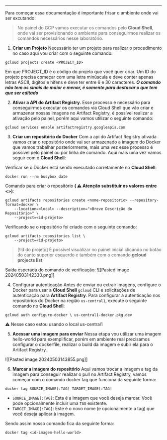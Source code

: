 ----------

Para começar essa documentação é importante frisar o ambiente onde vai ser excutando: 

> No painel do GCP vamos executar os comandos pelo **Cloud Shell**, onde vai ser provisionando o ambiente para conseguirmos realizar os comandos necessários nesse laboratório. 

1. **Criar um Projeto** 
	Necessário ter um projeto para realizar o procedimento no caso aqui vou criar com o seguinte comando: 

```
gcloud projects create <PROJECT_ID>
```

Em que PROJECT_ID é o código do projeto que você quer criar. Um ID do projeto precisa começar com uma letra minúscula e deve conter apenas letras ASCII, dígitos e hifens e deve ter entre 6 e 30 caracteres. ***O comando não tem os sinais de maior e menor, é somente para destacar o que tem que ser editado*** 

2. **Ativar a API do Artifact Registry.**
	 Esse processo é necessário para conseguirmos executar os comandos via Cloud Shell que vão criar e armazenar nossas imagens no Artifact Registry, é possível realizar a ativação pelo painel, porém aqui vamos utilizar o seguinte comando: 

```
gcloud services enable artifactregistry.googleapis.com
```

3.  **Criar um repositório do Docker**
	Com a api do Artifact Registry ativada vamos criar o repositório onde vai ser armazenado a imagem do Docker que vamos trabalhar posteriormente, mais uma vez esse processo é possível pelo painel ou por linha de comando. Aqui mais uma vez vamos seguir com o **Cloud Shell**: 


Verificar se o Docker está sendo executado corretamente no **Cloud Shell**: 
```
docker run --rm busybox date
```

Comando para criar o repositório **( ⚠️ Atenção substituir os valores entre <>)**: 
```
gcloud artifacts repositories create <nome-repositorio> --repository-format=docker \
    --location=<local> --description="<Breve Descrição do Repositório>" \
    --project=<id-projeto>
```

Verificando se o repositório foi criado com o seguinte comando: 
```
gcloud artifacts repositories list \
    --project=<id-projeto>
```

> [!Id do projeto]
>É possível visualizar no painel inicial clicando no botão do canto superior esquerdo e também com o comando  **gcloud projects list**

Saída esperada do comando de verificação: 
![[Pasted image 20240503142330.png]]

4. Configurar autenticação 
	 Antes de enviar ou extrair imagens, configure o Docker para usar a **Cloud Shell** `gcloud` CLI e solicitações de autenticação para **Artifact Registry**. Para configurar a autenticação nos repositórios do Docker na região `us-central1`, execute o seguinte comando no **Cloud Shell**:

```
gcloud auth configure-docker \ us-central1-docker.pkg.dev
```
⚠️ Nesse caso estou usando o local us-central1

5. **Acessar uma imagem para enviar**
	 Nessa etapa vou utilizar uma imagem hello-world para exemplificar, porém em ambiente real precisamos configurar o dockerfile, realizar o build da imagem e subir ela para o Artifact Registry. 

![[Pasted image 20240503143855.png]]

6. **Marcar a imagem do repositório**
	 Aqui vamos trocar a imagem a tag da imagem para conseguir realizar o pull no  Artifact Registry, vamos começar com o comando docker tag que funciona da seguinte forma: 

```
docker tag SOURCE_IMAGE[:TAG] TARGET_IMAGE[:TAG]
```

- `SOURCE_IMAGE[:TAG]`: Esta é a imagem que você deseja marcar. Você pode opcionalmente incluir uma `TAG` existente.
- `TARGET_IMAGE[:TAG]`: Este é o novo nome (e opcionalmente a tag) que você deseja aplicar à imagem.

Sendo assim nosso comando fica da seguinte forma: 

```
docker tag <id-imagem-hello-world> 
```